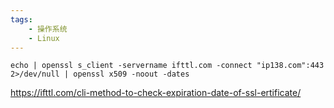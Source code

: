 ```yaml
---
tags:
    - 操作系统
    - Linux
---
```


```
echo | openssl s_client -servername ifttl.com -connect "ip138.com":443 2>/dev/null | openssl x509 -noout -dates
```



https://ifttl.com/cli-method-to-check-expiration-date-of-ssl-ertificate/